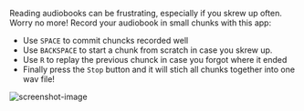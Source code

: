 Reading audiobooks can be frustrating, especially if you skrew up often. Worry no more! Record your audiobook in small chunks with this app:

 - Use `SPACE` to commit chuncks recorded well
 - Use `BACKSPACE` to start a chunk from scratch in case you skrew up.
 - Use `R` to replay the previous chunck in case you forgot where it ended
 - Finally press the `Stop` button and it will stich all chunks together into one wav file!

![screenshot-image](https://i.ibb.co/NL5145s/Screenshot-audio-booker.png)